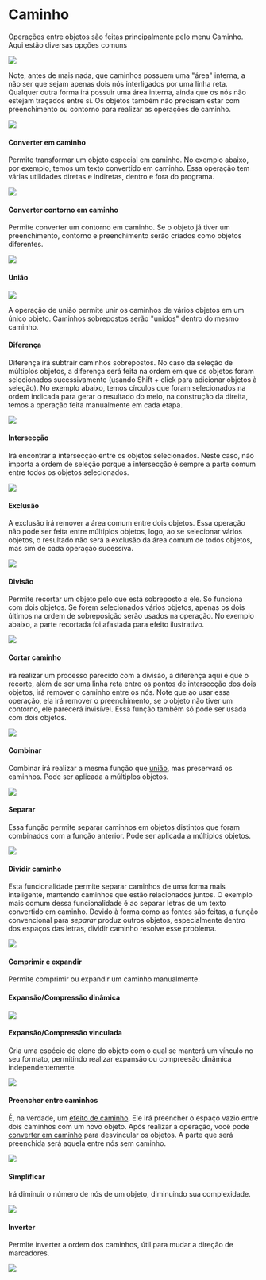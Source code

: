 # Caminho

Operações entre objetos são feitas principalmente pelo menu Caminho. Aqui estão diversas opções comuns&#x20;

![](<../.gitbook/assets/image (51).png>)



Note, antes de mais nada, que caminhos possuem uma "área" interna, a não ser que sejam apenas dois nós interligados por uma linha reta. Qualquer outra forma irá possuir uma área interna, ainda que os nós não estejam traçados entre si. Os objetos também não precisam estar com preenchimento ou contorno para realizar as operações de caminho.

![](<../.gitbook/assets/Peek 11-07-2022 01-41.gif>)

#### Converter em caminho

Permite transformar um objeto especial em caminho. No exemplo abaixo, por exemplo, temos um texto convertido em caminho. Essa operação tem várias utilidades diretas e indiretas, dentro e fora do programa.

![](<../.gitbook/assets/image (42).png>)

#### Converter contorno em caminho

Permite converter um contorno em caminho. Se o objeto já tiver um preenchimento, contorno e preenchimento serão criados como objetos diferentes.

![](<../.gitbook/assets/image (38) (1).png>)

#### União&#x20;

![](<../.gitbook/assets/image (30) (1).png>)

A operação de união permite unir os caminhos de vários objetos em um único objeto. Caminhos sobrepostos serão "unidos" dentro do mesmo caminho.

#### Diferença

Diferença irá subtrair caminhos sobrepostos. No caso da seleção de múltiplos objetos, a diferença será feita na ordem em que os objetos foram selecionados sucessivamente (usando Shift + click para adicionar objetos à seleção). No exemplo abaixo, temos círculos que foram selecionados na ordem indicada para gerar o resultado do meio, na construção da direita, temos a operação feita manualmente em cada etapa.

![](<../.gitbook/assets/Peek 11-07-2022 01-22.gif>)

#### Intersecção

Irá encontrar a intersecção entre os objetos selecionados. Neste caso, não importa a ordem de seleção porque a intersecção é sempre a parte comum entre todos os objetos selecionados.

![](<../.gitbook/assets/image (20).png>)

#### Exclusão

A exclusão irá remover a área comum entre dois objetos. Essa operação não pode ser feita entre múltiplos objetos, logo, ao se selecionar vários objetos, o resultado não será a exclusão da área comum de todos objetos, mas sim de cada operação sucessiva.

![](<../.gitbook/assets/image (43) (1).png>)

#### Divisão

Permite recortar um objeto pelo que está sobreposto a ele. Só funciona com dois objetos. Se forem selecionados vários objetos, apenas os dois últimos na ordem de sobreposição serão usados na operação. No exemplo abaixo, a parte recortada foi afastada para efeito ilustrativo.

![](<../.gitbook/assets/image (12).png>)

#### Cortar caminho

irá realizar um processo parecido com a divisão, a diferença aqui é que o recorte, além de ser uma linha reta entre os pontos de intersecção dos dois objetos, irá remover o caminho entre os nós. Note que ao usar essa operação, ela irá remover o preenchimento, se o objeto não tiver um contorno, ele parecerá invisível. Essa função também só pode ser usada com dois objetos.

![](<../.gitbook/assets/image (23).png>)

#### Combinar

Combinar irá realizar a mesma função que [união](./#uniao), mas preservará os caminhos. Pode ser aplicada a múltiplos objetos.

![](<../.gitbook/assets/image (54) (1).png>)

#### Separar

Essa função permite separar caminhos em objetos distintos que foram combinados com a função anterior. Pode ser aplicada a múltiplos objetos.

![](<../.gitbook/assets/image (21) (1) (1).png>)

#### Dividir caminho

Esta funcionalidade permite separar caminhos de uma forma mais inteligente, mantendo caminhos que estão relacionados juntos. O exemplo mais comum dessa funcionalidade é ao separar letras de um texto convertido em caminho. Devido à forma como as fontes são feitas, a função convencional para _separar_ produz outros objetos, especialmente dentro dos espaços das letras, dividir caminho resolve esse problema.

![](<../.gitbook/assets/image (57).png>)

#### Comprimir e expandir&#x20;

Permite comprimir ou expandir um caminho manualmente.

#### Expansão/Compressão dinâmica

![](<../.gitbook/assets/Peek 11-07-2022 02-32.gif>)

#### Expansão/Compressão vinculada

Cria uma espécie de clone do objeto com o qual se manterá um vínculo no seu formato, permitindo realizar expansão ou compreesão dinâmica independentemente.

![](<../.gitbook/assets/Peek 11-07-2022 02-33.gif>)

#### Preencher entre caminhos

É, na verdade, um [efeito de caminho](efeitos-de-caminho-lpes/). Ele irá preencher o espaço vazio entre dois caminhos com um novo objeto. Após realizar a operação, você pode [converter em caminho](./#undefined) para desvincular os objetos. A parte que será preenchida será aquela entre nós sem caminho.

![](<../.gitbook/assets/image (34) (1).png>)

#### Simplificar

Irá diminuir o número de nós de um objeto, diminuindo sua complexidade.

![](<../.gitbook/assets/Peek 11-07-2022 02-50.gif>)

#### Inverter

Permite inverter a ordem dos caminhos, útil para mudar a direção de marcadores.&#x20;

![](<../.gitbook/assets/image (33).png>)

